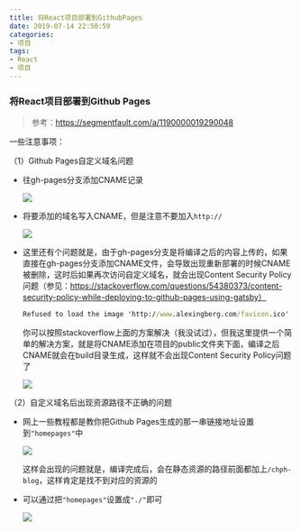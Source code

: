 ```yaml
---
title: 将React项目部署到GithubPages
date: 2019-07-14 22:50:59
categories:
- 项目
tags:
- React
- 项目
---
```


### 将React项目部署到Github Pages

> 参考：https://segmentfault.com/a/1190000019290048

一些注意事项：

（1）Github Pages自定义域名问题

- 往gh-pages分支添加CNAME记录

  ![](https://i.loli.net/2019/07/04/5d1e10ad9b6d873438.png)

- 将要添加的域名写入CNAME，但是注意不要加入`http://`

  ![](https://i.loli.net/2019/07/04/5d1e110ab54e333768.png)

- 这里还有个问题就是，由于gh-pages分支是将编译之后的内容上传的，如果直接在gh-pages分支添加CNAME文件，会导致出现重新部署的时候CNAME被删除，这时后如果再次访问自定义域名，就会出现Content Security Policy问题（参见：https://stackoverflow.com/questions/54380373/content-security-policy-while-deploying-to-github-pages-using-gatsby）

  ```cmd
  Refused to load the image 'http://www.alexingberg.com/favicon.ico' because it violates the following Content Security Policy directive: "img-src data:".
  
  ```

  你可以按照stackoverflow上面的方案解决（我没试过），但我这里提供一个简单的解决方案，就是将CNAME添加在项目的public文件夹下面，编译之后CNAME就会在build目录生成，这样就不会出现Content Security Policy问题了

  ![](https://i.loli.net/2019/07/04/5d1e126fab25166732.png)

（2）自定义域名后出现资源路径不正确的问题

- 网上一些教程都是教你把Github Pages生成的那一串链接地址设置到`"homepages"`中

  ![](https://i.loli.net/2019/07/04/5d1e1359bcf0850375.png)

  这样会出现的问题就是，编译完成后，会在静态资源的路径前面都加上`/chph-blog`，这样肯定是找不到对应的资源的

- 可以通过把`"homepages"`设置成`"./"`即可

  ![](https://i.loli.net/2019/07/04/5d1e13f324be160749.png)